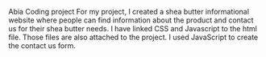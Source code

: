 Abia Coding project
For my project, I created a shea butter informational website where people can find information about the product and contact us for their shea butter needs.
I have linked CSS and Javascript to the html file. Those files are also attached to the project. I used JavaScript to create the contact us form.

